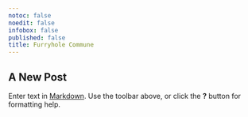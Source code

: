 ```yaml
---
notoc: false
noedit: false
infobox: false
published: false
title: Furryhole Commune
---
```

## A New Post

Enter text in [Markdown](http://daringfireball.net/projects/markdown/). Use the toolbar above, or click the **?** button for formatting help.
